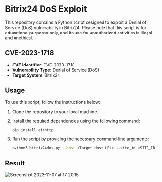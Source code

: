 # Bitrix24 DoS Exploit

This repository contains a Python script designed to exploit a Denial of Service (DoS) vulnerability in Bitrix24. Please note that this script is for educational purposes only, and its use for unauthorized activities is illegal and unethical.

## CVE-2023-1718

- **CVE Identifier**: CVE-2023-1718
- **Vulnerability Type**: Denial of Service (DoS)
- **Target System**: Bitrix24

## Usage

To use this script, follow the instructions below:

1. Clone the repository to your local machine.

2. Install the required dependencies using the following command:

   ```bash
   pip install aiohttp

3. Run the script by providing the necessary command-line arguments:

   ```bash
   python3 bitrix24dos.py --host <Target Host URL> --site_id <SITE_ID Value> --num_requests <Number of Requests>


## Result
![Screenshot 2023-11-07 at 17 20 15](https://github.com/jhonnybonny/Bitrix24DoS/assets/87495218/e6c6af1e-e777-4e31-bbdd-6e4910129a00)
